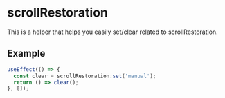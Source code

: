 # scrollRestoration

This is a helper that helps you easily set/clear related to scrollRestoration.

## Example

```typescript
useEffect(() => {
  const clear = scrollRestoration.set('manual');
  return () => clear();
}, []);
```
